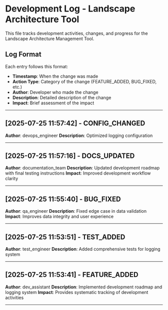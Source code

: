 # Development Log - Landscape Architecture Tool

This file tracks development activities, changes, and progress for the Landscape Architecture Management Tool.

## Log Format
Each entry follows this format:
- **Timestamp**: When the change was made
- **Action Type**: Category of the change (FEATURE_ADDED, BUG_FIXED, etc.)
- **Author**: Developer who made the change
- **Description**: Detailed description of the change
- **Impact**: Brief assessment of the impact

---

## [2025-07-25 11:57:42] - CONFIG_CHANGED
**Author**: devops_engineer
**Description**: Optimized logging configuration

---

## [2025-07-25 11:57:16] - DOCS_UPDATED
**Author**: documentation_team
**Description**: Updated development roadmap with final testing instructions
**Impact**: Improved development workflow clarity

---

## [2025-07-25 11:55:40] - BUG_FIXED
**Author**: qa_engineer
**Description**: Fixed edge case in data validation
**Impact**: Improves data integrity and user experience

---

## [2025-07-25 11:53:51] - TEST_ADDED
**Author**: test_engineer
**Description**: Added comprehensive tests for logging system

---

## [2025-07-25 11:53:41] - FEATURE_ADDED
**Author**: dev_assistant
**Description**: Implemented development roadmap and logging system
**Impact**: Provides systematic tracking of development activities

---


